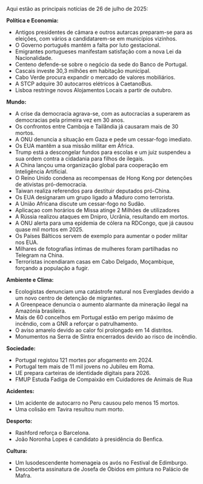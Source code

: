 Aqui estão as principais notícias de 26 de julho de 2025:

**Política e Economia:**

*   Antigos presidentes de câmara e outros autarcas preparam-se para as eleições, com vários a candidatarem-se em municípios vizinhos.
*   O Governo português mantém a falta por luto gestacional.
*   Emigrantes portugueses manifestam satisfação com a nova Lei da Nacionalidade.
*   Centeno defende-se sobre o negócio da sede do Banco de Portugal.
*   Cascais investe 30,3 milhões em habitação municipal.
*   Cabo Verde procura expandir o mercado de valores mobiliários.
*   A STCP adquire 30 autocarros elétricos à CaetanoBus.
*   Lisboa restringe novos Alojamentos Locais a partir de outubro.

**Mundo:**

*   A crise da democracia agrava-se, com as autocracias a superarem as democracias pela primeira vez em 30 anos.
*   Os confrontos entre Camboja e Tailândia já causaram mais de 30 mortos.
*   A ONU denuncia a situação em Gaza e pede um cessar-fogo imediato.
*   Os EUA mantêm a sua missão militar em África.
*   Trump está a descongelar fundos para escolas e um juiz suspendeu a sua ordem contra a cidadania para filhos de ilegais.
*   A China lançou uma organização global para cooperação em Inteligência Artificial.
*   O Reino Unido condena as recompensas de Hong Kong por detenções de ativistas pró-democracia.
*   Taiwan realiza referendos para destituir deputados pró-China.
*   Os EUA designaram um grupo ligado a Maduro como terrorista.
*   A União Africana discute um cessar-fogo no Sudão.
*   Aplicaçao com horários de Missa atinge 2 Milhões de utilizadores
*   A Rússia realizou ataques em Dnipro, Ucrânia, resultando em mortos.
*   A ONU alerta para uma epidemia de cólera na RDCongo, que já causou quase mil mortos em 2025.
*   Os Países Bálticos servem de exemplo para aumentar o poder militar nos EUA.
*   Milhares de fotografias íntimas de mulheres foram partilhadas no Telegram na China.
*   Terroristas incendiaram casas em Cabo Delgado, Moçambique, forçando a população a fugir.

**Ambiente e Clima:**

*   Ecologistas denunciam uma catástrofe natural nos Everglades devido a um novo centro de detenção de migrantes.
*   A Greenpeace denuncia o aumento alarmante da mineração ilegal na Amazónia brasileira.
*   Mais de 60 concelhos em Portugal estão em perigo máximo de incêndio, com a GNR a reforçar o patrulhamento.
*   O aviso amarelo devido ao calor foi prolongado em 14 distritos.
*   Monumentos na Serra de Sintra encerrados devido ao risco de incêndio.

**Sociedade:**

*   Portugal registou 121 mortes por afogamento em 2024.
*   Portugal tem mais de 11 mil jovens no Jubileu em Roma.
*   UE prepara carteiras de identidade digitais para 2026.
* FMUP Estuda Fadiga de Compaixão em Cuidadores de Animais de Rua

**Acidentes:**

*   Um acidente de autocarro no Peru causou pelo menos 15 mortos.
*   Uma colisão em Tavira resultou num morto.

**Desporto:**

*   Rashford reforça o Barcelona.
* João Noronha Lopes é candidato à presidência do Benfica.

**Cultura:**

*   Um lusodescendente homenageia os avós no Festival de Edimburgo.
*   Descoberta assinatura de Josefa de Óbidos em pintura no Palácio de Mafra.